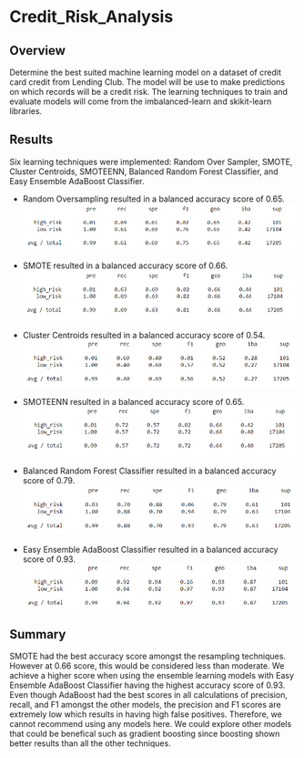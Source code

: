 # Credit_Risk_Analysis

## Overview
Determine the best suited machine learning model on a dataset of credit card credit from Lending Club. The model will be use to make predictions on which records will be a credit risk. The learning techniques to train and evaluate models will come from the imbalanced-learn and skikit-learn libraries.

## Results
Six learning techniques were implemented: Random Over Sampler, SMOTE, Cluster Centroids, SMOTEENN, Balanced Random Forest Classifier, and Easy Ensemble AdaBoost Classifier.  
* Random Oversampling resulted in a balanced accuracy score of 0.65.  
![Resources/ros.PNG](Resources/ros.PNG)  

* SMOTE resulted in a balanced accuracy score of 0.66.  
![Resources/smote.PNG](Resources/smote.PNG)  

* Cluster Centroids resulted in a balanced accuracy score of 0.54.  
![Resources/cc.PNG](Resources/cc.PNG)  

* SMOTEENN resulted in a balanced accuracy score of 0.65.  
![Resources/smoteenn.PNG](Resources/smoteenn.PNG)  

* Balanced Random Forest Classifier resulted in a balanced accuracy score of 0.79.  
![Resources/brf.PNG](Resources/brf.PNG)  

* Easy Ensemble AdaBoost Classifier resulted in a balanced accuracy score of 0.93.  
![Resources/eec.PNG](Resources/eec.PNG)  


## Summary
SMOTE had the best accuracy score amongst the resampling techniques. However at 0.66 score, this would be considered less than moderate. We achieve a higher score when using the ensemble learning models with Easy Ensemble AdaBoost Classifier having the highest accuracy score of 0.93. Even though AdaBoost had the best scores in all calculations of precision, recall, and F1 amongst the other models, the precision and F1 scores are extremely low which results in having high false positives. Therefore, we cannot recommend using any models here. We could explore other models that could be benefical such as gradient boosting since boosting shown better results than all the other techniques.  
